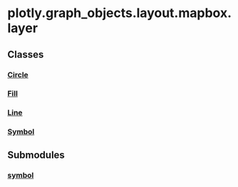 # plotly.graph_objects.layout.mapbox.layer

## Classes

### [Circle](Circle.md)

### [Fill](Fill.md)

### [Line](Line.md)

### [Symbol](Symbol.md)


## Submodules

### [symbol](symbol-package/index.md)


